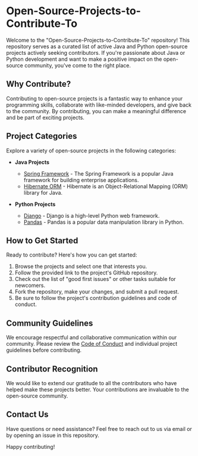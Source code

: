 # Open-Source-Projects-to-Contribute-To

Welcome to the "Open-Source-Projects-to-Contribute-To" repository! This repository serves as a curated list of active Java and Python open-source projects actively seeking contributors. If you're passionate about Java or Python development and want to make a positive impact on the open-source community, you've come to the right place.

## Why Contribute?

Contributing to open-source projects is a fantastic way to enhance your programming skills, collaborate with like-minded developers, and give back to the community. By contributing, you can make a meaningful difference and be part of exciting projects.

## Project Categories

Explore a variety of open-source projects in the following categories:

- **Java Projects**
  - [Spring Framework](https://github.com/spring-projects/spring-framework) - The Spring Framework is a popular Java framework for building enterprise applications.
  - [Hibernate ORM](https://github.com/hibernate/hibernate-orm) - Hibernate is an Object-Relational Mapping (ORM) library for Java.

- **Python Projects**
  - [Django](https://github.com/django/django) - Django is a high-level Python web framework.
  - [Pandas](https://github.com/pandas-dev/pandas) - Pandas is a popular data manipulation library in Python.

## How to Get Started

Ready to contribute? Here's how you can get started:

1. Browse the projects and select one that interests you.
2. Follow the provided link to the project's GitHub repository.
3. Check out the list of "good first issues" or other tasks suitable for newcomers.
4. Fork the repository, make your changes, and submit a pull request.
5. Be sure to follow the project's contribution guidelines and code of conduct.

## Community Guidelines

We encourage respectful and collaborative communication within our community. Please review the [Code of Conduct](CODE_OF_CONDUCT.md) and individual project guidelines before contributing.

## Contributor Recognition

We would like to extend our gratitude to all the contributors who have helped make these projects better. Your contributions are invaluable to the open-source community.

## Contact Us

Have questions or need assistance? Feel free to reach out to us via email or by opening an issue in this repository.

Happy contributing!
